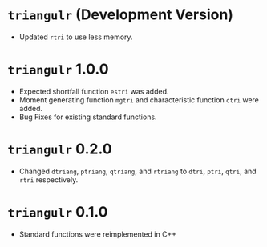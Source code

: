 # `triangulr` (Development Version)

* Updated `rtri` to use less memory.


# `triangulr` 1.0.0

* Expected shortfall function `estri` was added.
* Moment generating function `mgtri` and characteristic function `ctri` were added.
* Bug Fixes for existing standard functions.


# `triangulr` 0.2.0

* Changed `dtriang`, `ptriang`, `qtriang`, and `rtriang` to `dtri`, `ptri`, `qtri`, and `rtri` respectively.


# `triangulr` 0.1.0

* Standard functions were reimplemented in C++
